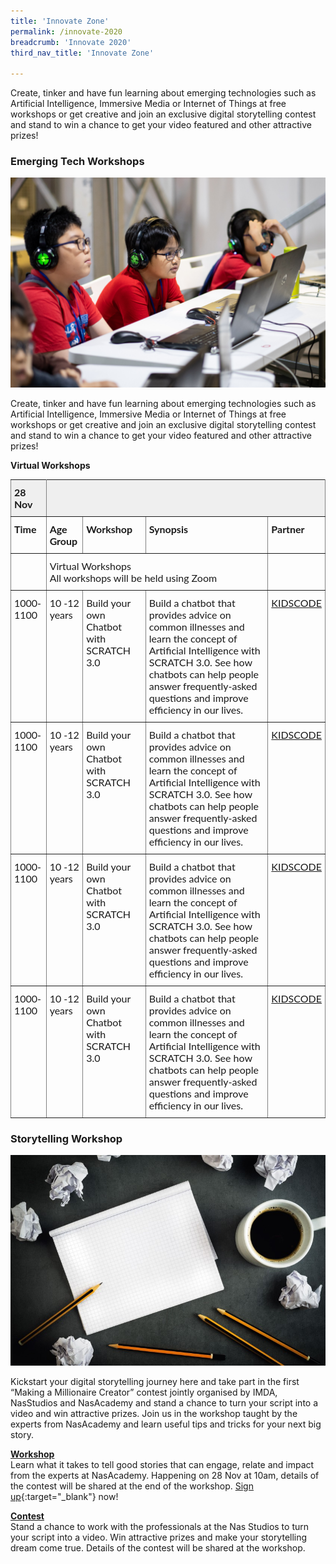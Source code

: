 ```yaml
---
title: 'Innovate Zone'
permalink: /innovate-2020
breadcrumb: 'Innovate 2020'
third_nav_title: 'Innovate Zone'

---
```


Create, tinker and have fun learning about emerging technologies such as Artificial Intelligence, Immersive Media or Internet of Things at free workshops or get creative and join an exclusive digital storytelling contest and stand to win a chance to get your video featured and other attractive prizes! 


### **Emerging Tech Workshops**

![1](/images/innovate/Workshop.jpg)

Create, tinker and have fun learning about emerging technologies such as Artificial Intelligence, Immersive Media or Internet of Things at free workshops or get creative and join an exclusive digital storytelling contest and stand to win a chance to get your video featured and other attractive prizes! 

<b>Virtual Workshops</b>

<style type="text/css">
.tg  {border-collapse:collapse;border-spacing:0;}
.tg td{font-family:Lato;font-size:16px;padding:10px 5px;border-style:solid;border-width:1px;overflow:hidden;word-break:normal;border-color:black;}
.tg th{font-family:Lato;font-size:16px;font-weight:normal;padding:10px 5px;border-style:solid;border-width:1px;overflow:hidden;word-break:normal;border-color:black;}
.tg .tg-0pky{border-color:inherit;text-align:left;vertical-align:top}
.tg .tg-y698{background-color:#efefef;border-color:inherit;text-align:left;vertical-align:top}
</style>
<table class="tg">
  <tr>
    <th class="tg-y698" colspan="1"><b>28 Nov</b></th><th class="tg-y698" colspan="4"> </th>
  </tr>
  <tr>
    <td class="tg-0pky"><b>Time</b></td>
    <td class="tg-0pky"><b>Age Group</b></td>
    <td class="tg-0pky"><b>Workshop</b></td>
    <td class="tg-0pky"><b>Synopsis</b></td>
    <td class="tg-0pky"><b>Partner</b></td>
  </tr>
   <tr>
    <td class="tg-0pky" colspan="1"> </td>
    <td class="tg-0pky" colspan="3"> Virtual Workshops <br> All workshops will be held using Zoom</td>
    <td class="tg-0pky" colspan="1"> </td>
  </tr>
  <tr>
    <td class="tg-0pky">1000-1100</td>
    <td class="tg-0pky">10 -12 years</td>
    <td class="tg-0pky">Build your own Chatbot with SCRATCH 3.0</td>
    <td class="tg-0pky">Build a chatbot that provides advice on common illnesses and learn the concept of Artificial Intelligence with SCRATCH 3.0. See how chatbots can help people answer frequently-asked questions and improve efficiency in our lives.</td>
    <td class="tg-0pky"><a href="http://www.kidscode.sg/" target="_blank">KIDSCODE</a></td>
  </tr>
  <tr>
    <td class="tg-0pky">1000-1100</td>
    <td class="tg-0pky">10 -12 years</td>
    <td class="tg-0pky">Build your own Chatbot with SCRATCH 3.0</td>
    <td class="tg-0pky">Build a chatbot that provides advice on common illnesses and learn the concept of Artificial Intelligence with SCRATCH 3.0. See how chatbots can help people answer frequently-asked questions and improve efficiency in our lives.</td>
    <td class="tg-0pky"><a href="http://www.kidscode.sg/" target="_blank">KIDSCODE</a></td>
  </tr>
    <tr>
    <td class="tg-0pky">1000-1100</td>
    <td class="tg-0pky">10 -12 years</td>
    <td class="tg-0pky">Build your own Chatbot with SCRATCH 3.0</td>
    <td class="tg-0pky">Build a chatbot that provides advice on common illnesses and learn the concept of Artificial Intelligence with SCRATCH 3.0. See how chatbots can help people answer frequently-asked questions and improve efficiency in our lives.</td>
    <td class="tg-0pky"><a href="http://www.kidscode.sg/" target="_blank">KIDSCODE</a></td>
  </tr>
    <tr>
    <td class="tg-0pky">1000-1100</td>
    <td class="tg-0pky">10 -12 years</td>
    <td class="tg-0pky">Build your own Chatbot with SCRATCH 3.0</td>
    <td class="tg-0pky">Build a chatbot that provides advice on common illnesses and learn the concept of Artificial Intelligence with SCRATCH 3.0. See how chatbots can help people answer frequently-asked questions and improve efficiency in our lives.</td>
    <td class="tg-0pky"><a href="http://www.kidscode.sg/" target="_blank">KIDSCODE</a></td>
  </tr>
</table>

### **Storytelling Workshop**

![2](/images/innovate/Storytelling.jpg)

Kickstart your digital storytelling journey here and take part in the first “Making a Millionaire Creator”  contest jointly organised by IMDA, NasStudios and NasAcademy and stand a chance to turn your script into a video and win attractive prizes. Join us in the workshop taught by the experts from NasAcademy and learn useful tips and tricks for your next big story.

<u><b>Workshop</b></u><br>
Learn what it takes to tell good stories that can engage, relate and impact from the experts at NasAcademy. Happening on 28 Nov at 10am, details of the contest will be shared at the end of the workshop. [Sign up](https://www.google.com){:target="_blank"} now!

<u><b>Contest</b></u><br>
Stand a chance to work with the professionals at the Nas Studios to turn your script into a video. Win attractive prizes and make your storytelling dream come true. Details of the contest will be shared at the workshop.

